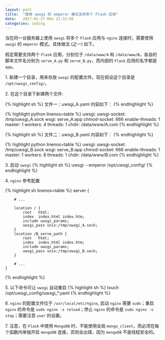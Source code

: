 ```yaml
---
layout: post
title:  "使用 uwsgi 的 emperor 模式支持多个 Flask 应用"
date:   2017-02-27 Mon 22:15:56
categories: coding
---
```


当在同一台服务器上使用 `uwsgi` 将多个 `Flask` 应用与 `nginx` 连接时，需要使用 `uwsgi` 的 `emperor` 模式。具体做法 (之一) 如下。

假定需要支持两个 `Flask` 应用，分别位于 `/data/www/A` 和 `/data/www/B`，各自的脚本文件名分别为 `serve_A.py` 和 `serve_B.py`，而内部的 `Flask` 应用的名字都是 `app`。

1\. 新建一个目录，用来存放 `uwsgi` 的配置文件。现在假设这个目录是 `/opt/uwsgi_config/`。

2\. 在这个目录下新建两个文件:

{% highlight sh %}
    文件一：uwsgi_A.yaml
    内容如下：
{% endhighlight %}

{% highlight python linenos=table %}
    uwsgi:
        uwsgi-socket: /tmp/uwsgi_A.sock
        wsgi: serve_A:app
        chmod-socket: 666
        enable-threads: 1
        master: 1
        workers: 4
        threads: 1
        chdir: /data/www/A.com
{% endhighlight %}

{% highlight sh %}
    文件二：uwsgi_B.yaml
    内容如下：
{% endhighlight %}

{% highlight python linenos=table %}
    uwsgi:
        uwsgi-socket: /tmp/uwsgi_B.sock
        wsgi: serve_B:app
        chmod-socket: 666
        enable-threads: 1
        master: 1
        workers: 8
        threads: 1
        chdir: /data/www/B.com
{% endhighlight %}

3\. 启动 `uwsgi`
{% highlight sh %}
    uwsgi --emperor /opt/uwsgi_config/
{% endhighlight %}

4\. `nginx` 参考配置

{% highlight sh linenos=table %}
    server {

        # ...

        location / {
            root   html;
            index  index.html index.htm;
            include uwsgi_params;
            uwsgi_pass unix:/tmp/uwsgi_A.sock;
        }
        location /B_serve_path {
            root   html;
            index  index.html index.htm;
            include uwsgi_params;
            uwsgi_pass unix:/tmp/uwsgi_B.sock;
        }

        # ...
    }
{% endhighlight %}

5\. 以下命令可让 `uwsgi` 自动重启
{% highlight sh %}
    touch /opt/uwsgi_config/uwsgi_*.yaml
{% endhighlight %}

6\. `nginx` 的配置文件位于 `/usr/local/etc/nginx`, 启动 `nginx` 需要 `sudo`；重启 `nginx` 的命令是 `sudo nginx -s reload`；停止 `nginx` 的命令是 `sudo nginx -s stop`；需要注意 `user` 的设置。

7\. 注意，在 `Flask` 中使用 `MongoDB` 时，不能使用全局 `mongo_client`，而必须在每个函数内单独开启 `mongoDB` 连接，否则会出错，因为 `mongoDB` 不是线程安全的。
